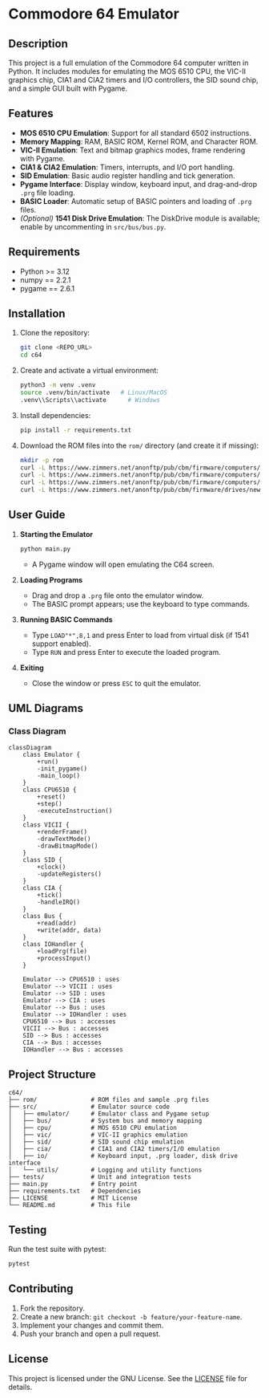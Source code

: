 # Commodore 64 Emulator

## Description

This project is a full emulation of the Commodore 64 computer written in Python. It includes modules for emulating the MOS 6510 CPU, the VIC-II graphics chip, CIA1 and CIA2 timers and I/O controllers, the SID sound chip, and a simple GUI built with Pygame.

## Features

* **MOS 6510 CPU Emulation**: Support for all standard 6502 instructions.
* **Memory Mapping**: RAM, BASIC ROM, Kernel ROM, and Character ROM.
* **VIC-II Emulation**: Text and bitmap graphics modes, frame rendering with Pygame.
* **CIA1 & CIA2 Emulation**: Timers, interrupts, and I/O port handling.
* **SID Emulation**: Basic audio register handling and tick generation.
* **Pygame Interface**: Display window, keyboard input, and drag-and-drop `.prg` file loading.
* **BASIC Loader**: Automatic setup of BASIC pointers and loading of `.prg` files.
* *(Optional)* **1541 Disk Drive Emulation**: The DiskDrive module is available; enable by uncommenting in `src/bus/bus.py`.

## Requirements

* Python >= 3.12
* numpy == 2.2.1
* pygame == 2.6.1

## Installation

1. Clone the repository:

   ```bash
   git clone <REPO_URL>
   cd c64
   ```
2. Create and activate a virtual environment:

   ```bash
   python3 -m venv .venv
   source .venv/bin/activate   # Linux/MacOS
   .venv\\Scripts\\activate      # Windows
   ```
3. Install dependencies:

   ```bash
   pip install -r requirements.txt
   ```
4. Download the ROM files into the `rom/` directory (and create it if missing):

   ```bash
   mkdir -p rom
   curl -L https://www.zimmers.net/anonftp/pub/cbm/firmware/computers/c64/basic.901226-01.bin -o rom/basic.bin
   curl -L https://www.zimmers.net/anonftp/pub/cbm/firmware/computers/c64/kernal.901227-01.bin -o rom/kernel.bin
   curl -L https://www.zimmers.net/anonftp/pub/cbm/firmware/computers/c64/characters.901225-01.bin -o rom/chargen.bin
   curl -L https://www.zimmers.net/anonftp/pub/cbm/firmware/drives/new/1541/1540-c000.325302-01.bin -o rom/dos1541.bin
   ```

## User Guide

1. **Starting the Emulator**

   ```bash
   python main.py
   ```

   * A Pygame window will open emulating the C64 screen.
2. **Loading Programs**

   * Drag and drop a `.prg` file onto the emulator window.
   * The BASIC prompt appears; use the keyboard to type commands.
3. **Running BASIC Commands**

   * Type `LOAD"*",8,1` and press Enter to load from virtual disk (if 1541 support enabled).
   * Type `RUN` and press Enter to execute the loaded program.
4. **Exiting**

   * Close the window or press `ESC` to quit the emulator.

## UML Diagrams

### Class Diagram

```mermaid
classDiagram
    class Emulator {
        +run()
        -init_pygame()
        -main_loop()
    }
    class CPU6510 {
        +reset()
        +step()
        -executeInstruction()
    }
    class VICII {
        +renderFrame()
        -drawTextMode()
        -drawBitmapMode()
    }
    class SID {
        +clock()
        -updateRegisters()
    }
    class CIA {
        +tick()
        -handleIRQ()
    }
    class Bus {
        +read(addr)
        +write(addr, data)
    }
    class IOHandler {
        +loadPrg(file)
        +processInput()
    }

    Emulator --> CPU6510 : uses
    Emulator --> VICII : uses
    Emulator --> SID : uses
    Emulator --> CIA : uses
    Emulator --> Bus : uses
    Emulator --> IOHandler : uses
    CPU6510 --> Bus : accesses
    VICII --> Bus : accesses
    SID --> Bus : accesses
    CIA --> Bus : accesses
    IOHandler --> Bus : accesses
```

## Project Structure

```
c64/
├── rom/               # ROM files and sample .prg files
├── src/               # Emulator source code
│   ├── emulator/      # Emulator class and Pygame setup
│   ├── bus/           # System bus and memory mapping
│   ├── cpu/           # MOS 6510 CPU emulation
│   ├── vic/           # VIC-II graphics emulation
│   ├── sid/           # SID sound chip emulation
│   ├── cia/           # CIA1 and CIA2 timers/I/O emulation
│   ├── io/            # Keyboard input, .prg loader, disk drive interface
│   └── utils/         # Logging and utility functions
├── tests/             # Unit and integration tests
├── main.py            # Entry point
├── requirements.txt   # Dependencies
├── LICENSE            # MIT License
└── README.md          # This file
```

## Testing

Run the test suite with pytest:

```bash
pytest
```

## Contributing

1. Fork the repository.
2. Create a new branch: `git checkout -b feature/your-feature-name`.
3. Implement your changes and commit them.
4. Push your branch and open a pull request.

## License

This project is licensed under the GNU License. See the [LICENSE](LICENSE) file for details.
